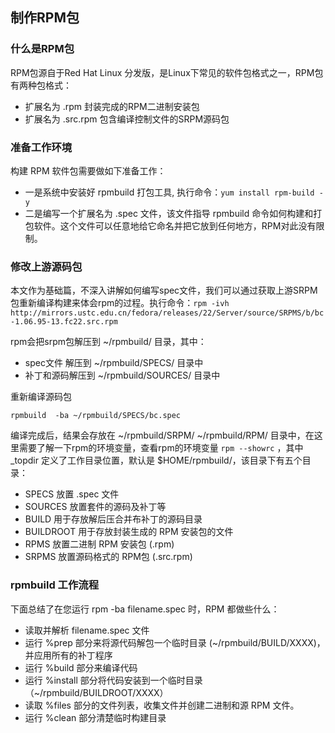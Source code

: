 
##  制作RPM包

###  什么是RPM包

RPM包源自于Red Hat Linux 分发版，是Linux下常见的软件包格式之一，RPM包有两种包格式：

* 扩展名为 .rpm 封装完成的RPM二进制安装包 
* 扩展名为 .src.rpm 包含编译控制文件的SRPM源码包

### 准备工作环境

构建 RPM 软件包需要做如下准备工作：
* 一是系统中安装好 rpmbuild 打包工具, 执行命令：`yum install rpm-build -y`
* 二是编写一个扩展名为 .spec 文件，该文件指导 rpmbuild 命令如何构建和打包软件。这个文件可以任意地给它命名并把它放到任何地方，RPM对此没有限制。

### 修改上游源码包

本文作为基础篇，不深入讲解如何编写spec文件，我们可以通过获取上游SRPM包重新编译构建来体会rpm的过程。执行命令：`rpm -ivh http://mirrors.ustc.edu.cn/fedora/releases/22/Server/source/SRPMS/b/bc-1.06.95-13.fc22.src.rpm`

rpm会把srpm包解压到 ~/rpmbuild/ 目录，其中：

* spec文件 解压到   ~/rpmbuild/SPECS/ 目录中
* 补丁和源码解压到 ~/rpmbuild/SOURCES/ 目录中

重新编译源码包

`rpmbuild  -ba ~/rpmbuild/SPECS/bc.spec`

编译完成后，结果会存放在 ~/rpmbuild/SRPM/ ~/rpmbuild/RPM/ 目录中，在这里需要了解一下rpm的环境变量，查看rpm的环境变量 `rpm --showrc` ，其中 _topdir 定义了工作目录位置，默认是 $HOME/rpmbuild/，该目录下有五个目录：

* SPECS             放置 .spec 文件
* SOURCES        放置套件的源码及补丁等
* BUILD             用于存放解后压合并布补丁的源码目录
* BUILDROOT    用于存放封装生成的 RPM 安装包的文件 
* RPMS              放置二进制 RPM 安装包 (.rpm)
* SRPMS            放置源码格式的 RPM包 (.src.rpm) 

### rpmbuild 工作流程

下面总结了在您运行 rpm -ba filename.spec 时，RPM 都做些什么：

* 读取并解析 filename.spec 文件
* 运行 %prep 部分来将源代码解包一个临时目录 (~/rpmbuild/BUILD/XXXX)，并应用所有的补丁程序
* 运行 %build 部分来编译代码
* 运行 %install 部分将代码安装到一个临时目录（~/rpmbuild/BUILDROOT/XXXX）
* 读取 %files 部分的文件列表，收集文件并创建二进制和源 RPM 文件。
* 运行 %clean 部分清楚临时构建目录
